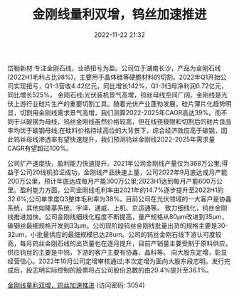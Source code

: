 ﻿---
title: 金刚线量利双增，钨丝加速推进
date: 2022-11-22 21:32
tags:
- 岱勒新材
updated: 1970-01-01 08:00:00
---

岱勒新材:专注金刚石线，业绩扭亏为盈。公司位于湖南长沙，产品为金刚石线(2022H1毛利占比98%)，主要用于晶体硅等硬脆材料的切割。2022年Q1开始公司实现扭亏，Q1-3营收4.42亿元，同比增长142%，Q1-3归母净利润0.72亿元，同比增长525%。
金刚石线:光伏装机景气高增，钨丝母线空间广阔。金刚线是光伏上游行业硅片生产的重要切割工具。随着光伏产业蓬勃发展，硅片薄片化趋势明显，切割用金刚线需求景气高增，我们测算2022-2025年CAGR高达39%。而不同于以碳钢为母线，钨丝金刚线虽然价格较高，但在线径极限和切割后的硅片良品率均优于碳钢母线;在硅料价格持续高位的大背景下，综合经济效应高于碳钢，因此钨丝母线渗透率有望快速提升，我们预测钨丝金刚线2022-2025年需求量CAGR有望超过100%。
<!-- more -->
公司扩产速度快，盈利能力快速提升。2021年公司金刚线产量仅为368万公里;得益于公司20线机验证成功，金刚线产品快速上量，公司2022年9月底达成月产能200万公里，预计年底达成每月产能300万公里;2023H1达到每月产能600万公里。盈利能力方面，公司金刚线毛利率由2021年的14.7%逐步提升至2022H1的32.6%;公司单季度Q3整体毛利率为38%。目前公司在光伏领域的一大客户是协鑫系统，其他如隆基系统、宇泽、通威、上机、京运通等。
致力细线化，钨丝金刚线推进加快。公司金刚线细线化程度不断提高，量产规格从80μm改进到35μm，碳钢丝最细规格开发到33μm。公司现阶段钨丝金刚线批量出货的规格主要是30-32um，小批量供应的最细规模已达28um。公司的钨丝金刚石线下游认可度较高，每月钨丝金刚石线的出货量也在逐月提升，目前产销量主要受制于原料供应，供应钨丝的主要是中钨，下游的客户主要有协鑫、晶科等。
向大股东定增，彰显经营信心。2022年10月公司定增审核通过;本次定增为面向大股东段志明。发行完成后，段志明实际控制的股票将占公司股份总数的由20.4%提升至36.1%。

[金刚线量利双增，钨丝加速推进](https://url12.ctfile.com/f/3948612-730577019-9d4855?p=3054)
(访问密码: 3054)

